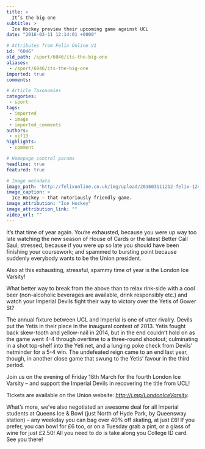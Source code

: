 ```yaml
---
title: >
  It’s the big one
subtitle: >
  Ice Hockey preview their upcoming game against UCL
date: "2016-03-11 12:14:01 +0000"

# Attributes from Felix Online V1
id: "6046"
old_path: /sport/6046/its-the-big-one
aliases:
 - /sport/6046/its-the-big-one
imported: true
comments:

# Article Taxonomies
categories:
 - sport
tags:
 - imported
 - image
 - imported_comments
authors:
 - ojf13
highlights:
 - comment

# Homepage control params
headline: true
featured: true

# Image metadata
image_path: "http://felixonline.co.uk/img/upload/201603111212-felix-12495942_985531444829230_8102301807300184292_o.jpg"
image_caption: >
  Ice Hockey – that notoriously friendly game.
image_attribution: "Ice Hockey"
image_attribution_link: ""
video_url: ""
---
```


It’s that time of year again. You’re exhausted, because you were up way too late watching the new season of House of Cards or the latest Better Call Saul; stressed, because if you were up so late you should have been finishing your coursework; and spammed to bursting point because suddenly everybody wants to be the Union president.

Also at this exhausting, stressful, spammy time of year is the London Ice Varsity!

What better way to break from the above than to relax rink-side with a cool beer (non-alcoholic beverages are available, drink responsibly etc.) and watch your Imperial Devils fight their way to victory over the Yetis of Gower St?

The annual fixture between UCL and Imperial is one of utter rivalry. Devils put the Yetis in their place in the inaugural contest of 2013. Yetis fought back skew-tooth and yellow-nail in 2014, but in the end couldn’t hold on as the game went 4-4 through overtime to a three-round shootout; culminating in a shot top-shelf into the Yeti net, and a lunging poke check from Devils’ netminder for a 5-4 win. The undefeated reign came to an end last year, though, in another close game that swung to the Yetis’ favour in the third period.

Join us on the evening of Friday 18th March for the fourth London Ice Varsity – and support the Imperial Devils in recovering the title from UCL!

Tickets are available on the Union website: _http://j.mp/LondonIceVarsity._

What’s more, we’ve also negotiated an awesome deal for all Imperial students at Queens Ice &amp; Bowl (just North of Hyde Park, by Queensway station) – any weekday you can bag over 40% off skating, at just £6! If you prefer, you can bowl for £6 too, or on a Tuesday grab a pint, or a glass of wine for just £2.50! All you need to do is take along you College ID card. See you there!
